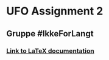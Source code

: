 # UFO Assignment 2

## Gruppe #IkkeForLangt

### [Link to LaTeX documentation](https://github.com/Hoppedyr/UFO-ASS2/blob/main/letterfrequencies/Assignment_2_UFO.pdf)
